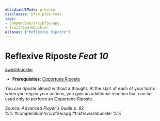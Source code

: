 ```yaml
---
obsidianUIMode: preview
cssclasses: pf2e,pf2e-feat
tags:
- compendium/src/pf2e/apg
- trait/swashbuckler
aliases: ["Reflexive Riposte"]
---
```

# Reflexive Riposte  *Feat 10*  
[swashbuckler](rules/traits/swashbuckler-apg.md "Swashbuckler Class Trait")  

- **Prerequisites**: [Opportune Riposte](rules/actions/opportune-riposte-apg.md)

You can riposte almost without a thought. At the start of each of your turns when you regain your actions, you gain an additional reaction that can be used only to perform an Opportune Riposte.

*Source: Advanced Player's Guide p. 92*  
%% #compendium/src/pf2e/apg #trait/swashbuckler %%